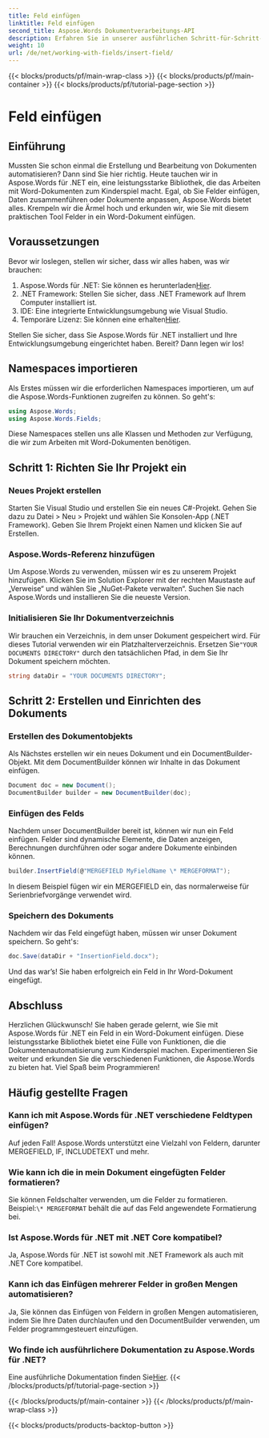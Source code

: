 ```yaml
---
title: Feld einfügen
linktitle: Feld einfügen
second_title: Aspose.Words Dokumentverarbeitungs-API
description: Erfahren Sie in unserer ausführlichen Schritt-für-Schritt-Anleitung, wie Sie mit Aspose.Words für .NET Felder in Word-Dokumente einfügen. Perfekt für die Dokumentenautomatisierung.
weight: 10
url: /de/net/working-with-fields/insert-field/
---
```


{{< blocks/products/pf/main-wrap-class >}}
{{< blocks/products/pf/main-container >}}
{{< blocks/products/pf/tutorial-page-section >}}

# Feld einfügen

## Einführung

Mussten Sie schon einmal die Erstellung und Bearbeitung von Dokumenten automatisieren? Dann sind Sie hier richtig. Heute tauchen wir in Aspose.Words für .NET ein, eine leistungsstarke Bibliothek, die das Arbeiten mit Word-Dokumenten zum Kinderspiel macht. Egal, ob Sie Felder einfügen, Daten zusammenführen oder Dokumente anpassen, Aspose.Words bietet alles. Krempeln wir die Ärmel hoch und erkunden wir, wie Sie mit diesem praktischen Tool Felder in ein Word-Dokument einfügen.

## Voraussetzungen

Bevor wir loslegen, stellen wir sicher, dass wir alles haben, was wir brauchen:

1.  Aspose.Words für .NET: Sie können es herunterladen[Hier](https://releases.aspose.com/words/net/).
2. .NET Framework: Stellen Sie sicher, dass .NET Framework auf Ihrem Computer installiert ist.
3. IDE: Eine integrierte Entwicklungsumgebung wie Visual Studio.
4.  Temporäre Lizenz: Sie können eine erhalten[Hier](https://purchase.aspose.com/temporary-license/).

Stellen Sie sicher, dass Sie Aspose.Words für .NET installiert und Ihre Entwicklungsumgebung eingerichtet haben. Bereit? Dann legen wir los!

## Namespaces importieren

Als Erstes müssen wir die erforderlichen Namespaces importieren, um auf die Aspose.Words-Funktionen zugreifen zu können. So geht's:

```csharp
using Aspose.Words;
using Aspose.Words.Fields;
```

Diese Namespaces stellen uns alle Klassen und Methoden zur Verfügung, die wir zum Arbeiten mit Word-Dokumenten benötigen.

## Schritt 1: Richten Sie Ihr Projekt ein

### Neues Projekt erstellen

Starten Sie Visual Studio und erstellen Sie ein neues C#-Projekt. Gehen Sie dazu zu Datei > Neu > Projekt und wählen Sie Konsolen-App (.NET Framework). Geben Sie Ihrem Projekt einen Namen und klicken Sie auf Erstellen.

### Aspose.Words-Referenz hinzufügen

Um Aspose.Words zu verwenden, müssen wir es zu unserem Projekt hinzufügen. Klicken Sie im Solution Explorer mit der rechten Maustaste auf „Verweise“ und wählen Sie „NuGet-Pakete verwalten“. Suchen Sie nach Aspose.Words und installieren Sie die neueste Version.

### Initialisieren Sie Ihr Dokumentverzeichnis

 Wir brauchen ein Verzeichnis, in dem unser Dokument gespeichert wird. Für dieses Tutorial verwenden wir ein Platzhalterverzeichnis. Ersetzen Sie`"YOUR DOCUMENTS DIRECTORY"` durch den tatsächlichen Pfad, in dem Sie Ihr Dokument speichern möchten.

```csharp
string dataDir = "YOUR DOCUMENTS DIRECTORY";
```

## Schritt 2: Erstellen und Einrichten des Dokuments

### Erstellen des Dokumentobjekts

Als Nächstes erstellen wir ein neues Dokument und ein DocumentBuilder-Objekt. Mit dem DocumentBuilder können wir Inhalte in das Dokument einfügen.

```csharp
Document doc = new Document();
DocumentBuilder builder = new DocumentBuilder(doc);
```

### Einfügen des Felds

Nachdem unser DocumentBuilder bereit ist, können wir nun ein Feld einfügen. Felder sind dynamische Elemente, die Daten anzeigen, Berechnungen durchführen oder sogar andere Dokumente einbinden können.

```csharp
builder.InsertField(@"MERGEFIELD MyFieldName \* MERGEFORMAT");
```

In diesem Beispiel fügen wir ein MERGEFIELD ein, das normalerweise für Serienbriefvorgänge verwendet wird.

### Speichern des Dokuments

Nachdem wir das Feld eingefügt haben, müssen wir unser Dokument speichern. So geht's:

```csharp
doc.Save(dataDir + "InsertionField.docx");
```

Und das war’s! Sie haben erfolgreich ein Feld in Ihr Word-Dokument eingefügt.

## Abschluss

Herzlichen Glückwunsch! Sie haben gerade gelernt, wie Sie mit Aspose.Words für .NET ein Feld in ein Word-Dokument einfügen. Diese leistungsstarke Bibliothek bietet eine Fülle von Funktionen, die die Dokumentenautomatisierung zum Kinderspiel machen. Experimentieren Sie weiter und erkunden Sie die verschiedenen Funktionen, die Aspose.Words zu bieten hat. Viel Spaß beim Programmieren!

## Häufig gestellte Fragen

### Kann ich mit Aspose.Words für .NET verschiedene Feldtypen einfügen?  
Auf jeden Fall! Aspose.Words unterstützt eine Vielzahl von Feldern, darunter MERGEFIELD, IF, INCLUDETEXT und mehr.

### Wie kann ich die in mein Dokument eingefügten Felder formatieren?  
 Sie können Feldschalter verwenden, um die Felder zu formatieren. Beispiel:`\* MERGEFORMAT` behält die auf das Feld angewendete Formatierung bei.

### Ist Aspose.Words für .NET mit .NET Core kompatibel?  
Ja, Aspose.Words für .NET ist sowohl mit .NET Framework als auch mit .NET Core kompatibel.

### Kann ich das Einfügen mehrerer Felder in großen Mengen automatisieren?  
Ja, Sie können das Einfügen von Feldern in großen Mengen automatisieren, indem Sie Ihre Daten durchlaufen und den DocumentBuilder verwenden, um Felder programmgesteuert einzufügen.

### Wo finde ich ausführlichere Dokumentation zu Aspose.Words für .NET?  
 Eine ausführliche Dokumentation finden Sie[Hier](https://reference.aspose.com/words/net/).
{{< /blocks/products/pf/tutorial-page-section >}}

{{< /blocks/products/pf/main-container >}}
{{< /blocks/products/pf/main-wrap-class >}}

{{< blocks/products/products-backtop-button >}}
